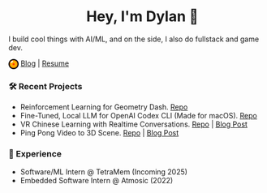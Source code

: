 <div id="toc">
  <ul align="center" style="list-style: none">
    <summary>
      <h1>
        Hey, I'm Dylan 👋
      </h1>
    </summary>
  </ul>
</div>

I build cool things with AI/ML, and on the side, I also do fullstack and game dev.



<img src="https://raw.githubusercontent.com/ThePickleGawd/ThePickleGawd/main/docs/dragon_ball_emoji.png" width="20" height="20" valign="middle"> [Blog](https://blog.dylanlu.com) | [Resume](https://dylanlu.com/resume.pdf)

### 🛠️ Recent Projects

- Reinforcement Learning for Geometry Dash. [Repo](https://github.com/ThePickleGawd/geometry-dash-ai)
- Fine-Tuned, Local LLM for OpenAI Codex CLI (Made for macOS). [Repo](https://github.com/ThePickleGawd/CLI-O)
- VR Chinese Learning with Realtime Conversations. [Repo](https://github.com/ThePickleGawd/run-from-duo) | [Blog Post](https://blog.dylanlu.com/run-from-duo/)
- Ping Pong Video to 3D Scene. [Repo](https://github.com/ccs-cs1l-f24/SLAM-TT) | [Blog Post](https://blog.dylanlu.com/slam-tt/)

### 💼 Experience
- Software/ML Intern @ TetraMem (Incoming 2025)
- Embedded Software Intern @ Atmosic (2022)
